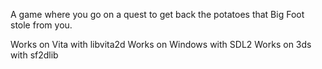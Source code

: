 A game where you go on a quest to get back the potatoes that Big Foot stole from you.

Works on Vita with libvita2d
Works on Windows with SDL2
Works on 3ds with sf2dlib